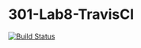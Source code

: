 # 301-Lab8-TravisCI

[![Build Status](https://travis-ci.com/notxinhu/301Lab8-TravisCI.svg?branch=main)](https://travis-ci.com/notxinhu/301Lab8-TravisCI)
